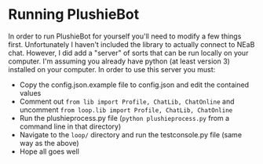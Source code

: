 # Running PlushieBot #

In order to run PlushieBot for yourself you'll need to modify a few things
first. Unfortunately I haven't included the library to actually connect to
NEaB chat. However, I did add a "server" of sorts that can be run locally on
your computer. I'm assuming you already have python (at least version 3)
installed on your computer. In order to use this server you must:

* Copy the config.json.example file to config.json and edit the contained values
* Comment out `from lib import Profile, ChatLib, ChatOnline` and uncomment
  `from loop.lib import Profile, ChatLib, ChatOnline`
* Run the plushieprocess.py file (`python plushieprocess.py` from a command line in that directory)
* Navigate to the `loop/` directory and run the testconsole.py file (same way as the above)
* Hope all goes well
